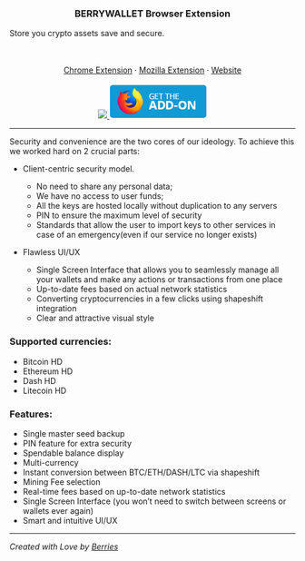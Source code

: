 <p align="center">
  <h3 align="center">BERRYWALLET Browser Extension</h3>
  Store you crypto assets save and secure.
  <p align="center">
    <br/>
    <br/>
    <a href="https://chrome.google.com/webstore/detail/berrywallet/boidgcdefidhoojfljngigkjffbodjmn">Chrome Extension</a>
    ·
    <a href="https://addons.mozilla.org/firefox/addon/berrywallet">Mozilla Extension</a>
    ·
    <a href="https://berrywallet.io">Website</a>
    <br/>
    <br/>
    <a href="https://chrome.google.com/webstore/detail/berrywallet/boidgcdefidhoojfljngigkjffbodjmn" title="Chrome Web Store">
        <img src="https://developer.chrome.com/webstore/images/ChromeWebStore_Badge_v2_206x58.png" />
    </a>
    <a href="https://addons.mozilla.org/firefox/addon/berrywallet" title="Mozilla Add-ons">
        <img src="https://github.com/berrywallet/berrywallet-extension/blob/master/docs/mozzila-addon-button.png?raw=true" />
    </a>
  </p>
</p>

<hr />

Security and convenience are the two cores of our ideology. To achieve this we worked hard on 2 crucial parts:

 - Client-centric security model. 
    - No need to share any personal data;
    - We have no access to user funds;
    - All the keys are hosted locally without duplication to any servers
    - PIN to ensure the maximum level of security  
    - Standards that allow the user to import keys to other services in case of an emergency(even if our service no longer exists)

 - Flawless UI/UX
    - Single Screen Interface that allows you to seamlessly manage all your wallets and make any actions or transactions from one place 
    - Up-to-date fees based on actual network statistics 
    - Converting cryptocurrencies in a few clicks using shapeshift integration
    - Clear and attractive visual style


### Supported currencies:

 - Bitcoin HD 
 - Ethereum HD 
 - Dash HD 
 - Litecoin HD


### Features:
 - Single master seed backup
 - PIN feature for extra security
 - Spendable balance display
 - Multi-currency
 - Instant conversion between BTC/ETH/DASH/LTC via shapeshift
 - Mining Fee selection
 - Real-time fees based on up-to-date network statistics
 - Single Screen Interface (you won’t need to switch between screens or wallets ever again)
 - Smart and intuitive UI/UX


---


*Created with Love by [Berries](https://berrywallet.io)*